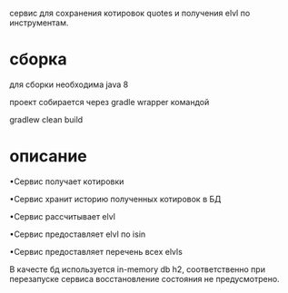 сервис для сохранения котировок quotes и получения elvl по инструментам.

# сборка

для сборки необходима java 8

проект собирается через gradle wrapper командой

gradlew clean build

# описание

•Сервис получает котировки

•Сервис хранит историю полученных котировок в БД

•Сервис рассчитывает elvl

•Сервис предоставляет elvl по isin

•Сервис предоставляет перечень всех elvls

В качесте бд используется in-memory db h2, 
соответственно при перезапуске сервиса восстановление состояния не предусмотрено.
